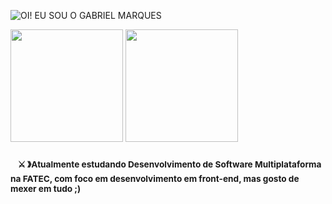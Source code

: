 ![OI! EU SOU O GABRIEL MARQUES](https://github.com/user-attachments/assets/47da6955-0c3c-4581-a367-c59a75a3f324)

<div>
  <a href="https://github.com//the-gabriel-marques"></a>
  <img height="180em" src="https://github-readme-stats.vercel.app/api?username=the-gabriel-marques&show_icons=true&theme=shadow_green&include_all_commits=true&count_private=true"/>
  <img height="180em" src="https://github-readme-stats.vercel.app/api/top-langs/?username=the-gabriel-marques&layout=compact&langs_count=16&theme=shadow_green"/>
</div>

### &nbsp;&nbsp; <sup>⚔️ &#12299;Atualmente estudando Desenvolvimento de Software Multiplataforma na FATEC, com foco em desenvolvimento em front-end, mas gosto de mexer em tudo ;) </sup>

